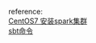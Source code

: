 reference:  
[CentOS7 安装spark集群](https://www.bbsmax.com/A/nAJvmbD3zr/)  
[sbt命令](http://www.scala-sbt.org/0.13/docs/zh-cn/Running.html)
